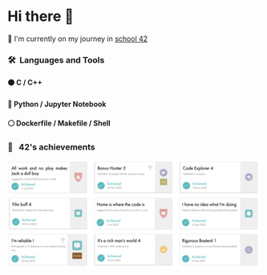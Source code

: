 <h1>Hi there 👋</h1>

🔭 I'm currently on my journey in [school 42](https://42yerevan.am/) 

### 🛠 &nbsp;Languages and Tools
#### ⚫ C / C++ 
#### 🔵 Python / Jupyter Notebook 
#### ⚪ Dockerfile / Makefile / Shell

### 🌌  &nbsp; 42's achievements
![Screenshot](image)
<!--
**symatevo/symatevo** is a ✨ _special_ ✨ repository because its `README.md` (this file) appears on your GitHub profile.

Here are some ideas to get you started:

- 🔭 I’m currently working on ...
- 🌱 I’m currently learning ...
- 👯 I’m looking to collaborate on ...
- 🤔 I’m looking for help with ...
- 💬 Ask me about ...
- 📫 How to reach me: ...
- 😄 Pronouns: ...
- ⚡ Fun fact: ...
-->

